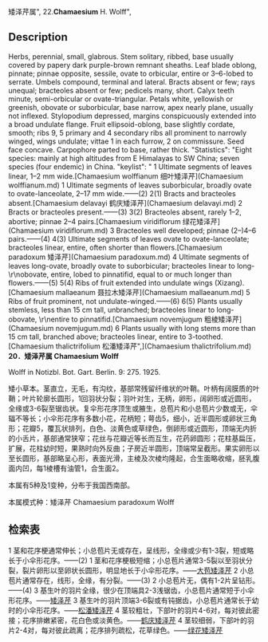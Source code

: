 矮泽芹属",
22.**Chamaesium** H. Wolff",

## Description
Herbs, perennial, small, glabrous. Stem solitary, ribbed, base usually covered by papery dark purple-brown remnant sheaths. Leaf blade oblong, pinnate; pinnae opposite, sessile, ovate to orbicular, entire or 3–6-lobed to serrate. Umbels compound, terminal and lateral. Bracts absent or few; rays unequal; bracteoles absent or few; pedicels many, short. Calyx teeth minute, semi-orbicular or ovate-triangular. Petals white, yellowish or greenish, obovate or suborbicular, base narrow, apex nearly plane, usually not inflexed. Stylopodium depressed, margins conspicuously extended into a broad undulate flange. Fruit ellipsoid-oblong, base slightly cordate, smooth; ribs 9, 5 primary and 4 secondary ribs all prominent to narrowly winged, wings undulate; vittae 1 in each furrow, 2 on commissure. Seed face concave. Carpophore parted to base, rather thick.
  "Statistics": "Eight species: mainly at high altitudes from E Himalayas to SW China; seven species (four endemic) in China.
  "keylist": "
1 Ultimate segments of leaves linear, 1–2 mm wide.[Chamaesium wolffianum 细叶矮泽芹](Chamaesium wolffianum.md)
1 Ultimate segments of leaves suborbicular, broadly ovate to ovate-lanceolate, 2–17 mm wide.——(2)
2(1) Bracts and bracteoles absent.[Chamaesium delavayi 鹤庆矮泽芹](Chamaesium delavayi.md)
2 Bracts or bracteoles present.——(3)
3(2) Bracteoles absent, rarely 1–2, abortive; pinnae 2–4 pairs.[Chamaesium viridiflorum 绿花矮泽芹](Chamaesium viridiflorum.md)
3 Bracteoles well developed; pinnae (2–)4–6 pairs.——(4)
4(3) Ultimate segments of leaves ovate to ovate-lanceolate; bracteoles linear, entire, often shorter than flowers.[Chamaesium paradoxum 矮泽芹](Chamaesium paradoxum.md)
4 Ultimate segments of leaves long-ovate, broadly ovate to suborbicular; bracteoles linear to long-\r\nobovate, entire, lobed to pinnatifid, equal to or much longer than flowers.——(5)
5(4) Ribs of fruit extended into undulate wings (Xizang).[Chamaesium mallaeanum 聂拉木矮泽芹](Chamaesium mallaeanum.md)
5 Ribs of fruit prominent, not undulate-winged.——(6)
6(5) Plants usually stemless, less than 15 cm tall, unbranched; bracteoles linear to long-obovate, \r\nentire to pinnatifid.[Chamaesium novemjugum 粗棱矮泽芹](Chamaesium novemjugum.md)
6 Plants usually with long stems more than 15 cm tall, branched above; bracteoles linear, entire to 3-toothed.[Chamaesium thalictrifolium 松潘矮泽芹",](Chamaesium thalictrifolium.md)
**20．矮泽芹属 Chamaesium Wolff**

Wolff in Notizbl. Bot. Gart. Berlin. 9: 275. 1925.

矮小草本。茎直立，无毛，有沟纹，基部常残留纤维状的叶鞘。叶柄有阔膜质的叶鞘；叶片轮廓长圆形，1回羽状分裂；羽叶对生，无柄，卵形，阔卵形或近圆形，全缘或3-6裂至锯齿状。复伞形花序顶生或腋生，总苞片和小总苞片少数或无，伞辐不等长；小伞形花序有多数小花，花柄短；萼齿5，细小，近半圆形或卵状三角形；花瓣5，覆瓦状排列，白色、淡黄色或草绿色，倒卵形或近圆形，顶端无内折的小舌片，基部通常狭窄；花丝与花瓣近等长而互生，花药卵圆形；花柱基扁压，扩展，花柱幼时短，果熟时向外反曲；子房近半圆形，顶端常呈截形。果实卵形以至长圆形，基部略呈心形，表面光滑，主棱及次棱均隆起，合生面略收缩，胚乳腹面内凹，每1棱槽有油管1，合生面2。

本属有5种及1变种，分布于我国西南部。

本属模式种：矮泽芹 Chamaesium paradoxum Wolff

## 检索表

1 茎和花序梗通常伸长；小总苞片无或存在，呈线形，全缘或少有1-3裂，短或略长于小伞形花序。——(2)
1 茎和花序梗极短缩；小总苞片通常3-5裂以至羽状分裂，裂片卵形以至卵状长圆形，明显地长于小伞形花序。——[大苞矮泽芹](Chamaesium%20spatuliferum.md)
2 小总苞片通常存在，线形，全缘，有分裂。——(3)
2 小总苞片无，偶有1-2片呈钻形。——(4)
3 基生叶的羽片全缘，很少在顶端具2-3浅锯齿，小总苞片通常短于小伞形花序。——[矮泽芹](Chamaesium%20paradoxum.md)
3 基生叶的羽片顶端3-6裂或有钝据齿，小总苞片通常长于幼时的小伞形花序。——[松潘矮泽芹](Chamaesium%20thalictrifolium.md)
4 茎较粗壮，下部叶的羽片4-6对，每对彼此密接；花序排嫩紧密，花白色或淡黄色。——[鹤庆矮泽芹](Chamaesium%20delavayi.md)
4 茎较细弱，下部叶的羽片2-4对，每对彼此疏离；花序排列疏松，花草绿色。——[绿花矮泽芹](Chamaesium%20viridiflorum.md)

